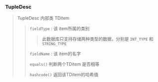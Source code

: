 ### TupleDesc

> TupleDesc 内部类 TDitem
>
> >`fieldType` : 该 item所属的类别
> >
> > > 此数据库只支持存储两种类型的数据，分别是 `INT_TYPE` 和 `STRING_TYPE`
> >
> >`fieldName` : 该 item的名字
> >
> >`equals()` 判断两个TDitem 是否相等
> >
> >`hashcode()` 返回该TDitem的哈希值

